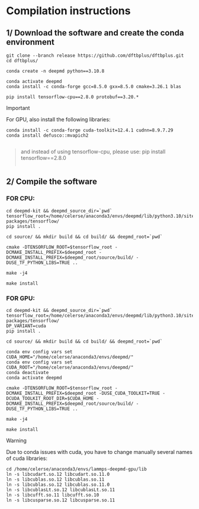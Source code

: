 # Compilation instructions

## 1/ Download the software and create the conda environment

```
git clone --branch release https://github.com/dftbplus/dftbplus.git
cd dftbplus/
```

```
conda create -n deepmd python==3.10.8
```
```
conda activate deepmd
conda install -c conda-forge gcc=8.5.0 gxx=8.5.0 cmake=3.26.1 blas
```
```
pip install tensorflow-cpu==2.8.0 protobuf==3.20.*
```

> [!IMPORTANT]
> For GPU, also install the following libraries:
> ```
> conda install -c conda-forge cuda-toolkit=12.4.1 cudnn=8.9.7.29
> conda install defusco::mvapich2
```
```
> and instead of using tensorflow-cpu, please use:
> pip install tensorflow==2.8.0
> ```

## 2/ Compile the software 

### FOR CPU:
```
cd deepmd-kit && deepmd_source_dir=`pwd`
tensorflow_root=/home/celerse/anaconda3/envs/deepmd/lib/python3.10/site-packages/tensorflow/
pip install .
```
```
cd source/ && mkdir build && cd build/ && deepmd_root=`pwd`
```

```
cmake -DTENSORFLOW_ROOT=$tensorflow_root -DCMAKE_INSTALL_PREFIX=$deepmd_root -DCMAKE_INSTALL_PREFIX=$deepmd_root/source/build/ -DUSE_TF_PYTHON_LIBS=TRUE ..
```

```
make -j4
```
```
make install
```

### FOR GPU:
```
cd deepmd-kit && deepmd_source_dir=`pwd`
tensorflow_root=/home/celerse/anaconda3/envs/deepmd/lib/python3.10/site-packages/tensorflow/
DP_VARIANT=cuda
pip install .
```
```
cd source/ && mkdir build && cd build/ && deepmd_root=`pwd`
```
```
conda env config vars set CUDA_HOME="/home/celerse/anaconda3/envs/deepmd/"
conda env config vars set CUDA_ROOT="/home/celerse/anaconda3/envs/deepmd/"
conda deactivate
conda activate deepmd
```

```
cmake -DTENSORFLOW_ROOT=$tensorflow_root -DCMAKE_INSTALL_PREFIX=$deepmd_root -DUSE_CUDA_TOOLKIT=TRUE -DCUDA_TOOLKIT_ROOT_DIR=$CUDA_HOME -DCMAKE_INSTALL_PREFIX=$deepmd_root/source/build/ -DUSE_TF_PYTHON_LIBS=TRUE ..
```

```
make -j4
```
```
make install
```

> [!WARNING]
> Due to conda issues with cuda, you have to change manually several names of cuda libraries:
> ```
> cd /home/celerse/anaconda3/envs/lammps-deepmd-gpu/lib
> ln -s libcudart.so.12 libcudart.so.11.0
> ln -s libcublas.so.12 libcublas.so.11
> ln -s libcublas.so.12 libcublas.so.11.0
> ln -s libcublasLt.so.12 libcublasLt.so.11
> ln -s libcufft.so.11 libcufft.so.10
> ln -s libcusparse.so.12 libcusparse.so.11
> ```

